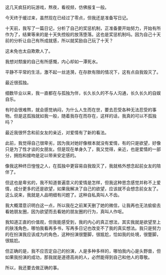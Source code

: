   这几天疯狂的玩游戏，熬夜，看视频，仿佛报复一般。
  
  今天终于缓过来，虽然现在已经过了零点，但我还是准备写日记。
  
  十天前，我写了一篇日记，分析了自己的奖惩机制，正准备要开始努力，开始有所作为了，结果等来的是十天失控般的放荡堕落。这也是奖惩机制吗。因为自己十天前的分析让自己有所成就感，所以就奖励自己玩了十天？
  
  这未免也太自欺欺人了。
  
  我想对颓废的自己有所感慨，内心却如一潭死水。
  
  平静不平常的生活，激不起一丝涟漪，在存款有限的情况下，这有点自我毁灭了。

  最近很孤独。
  
  细数毕业以来，我一直都在与孤独为伴，长久长久的不与人沟通，长久长久的自娱自乐。
  
  有时会很难熬，就会感觉纳闷，为什么人生而在世，要去忍受各种无法忍受的事物。但是这孤独就如我一般，随着我存在而存在，这样的话，我真的可以不孤独吗？
  
  最近我很怀念和前女友的亲近，对爱情有了新的看法。
  
  此前，我觉得自己很卑劣，因为我对她好像根本就没有爱情，有的只是欲望，好像只是为了性才谈的女朋友。但是现在单身久了，我又觉得，亲近，也是爱情的一部分，拥抱和接吻是足以带来安定感的。
  
  像我这种终日惶惶之人，在孤独中更容易自我毁灭了，我就格外想念起前女友的陪伴了。
  
  但这也是卑劣的，我不知道普遍意义的爱情是怎样，但我这种思念感觉并称不上爱情，成分更多的还是欲望，如果我解决了自己的欲望，应该就不会想念前女友了。这么说来，我就是人品明细有问题了。这种自私真叫人不齿。
  
  我大概潜意识明白这一点，所以我在之前某天删了她的微信，让我再也无法偷偷去看她朋友圈，因为欲望而去看她的朋友圈的行为，真叫人作呕。
  
  我知道正直的价值观，但我能感受到，我的内心的真正想法，其实我就是欲望至上的肤浅角色，哪怕我看再多书，写再多日记也改变不了我的真实想法。我只是努力的在扮演我应该成为的角色，这种扮演很蹩脚，很尴尬，恰如我的处境，很蹩脚，很尴尬。
  
  但正确的是，我不应否定自己的扮演，人是多种多样的，哪怕我内心是头野兽，但如果我扮演的成功，那我就是道德高尚的人，必然能得到自己和他人的尊敬。
  
  所以，我还要去做正确的事。
